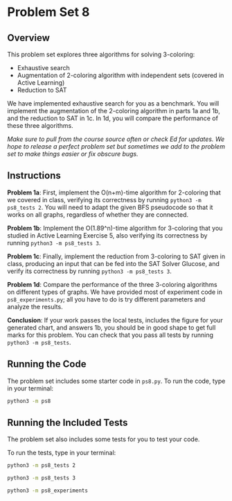 # Problem Set 8

## Overview

This problem set explores three algorithms for solving 3-coloring:
- Exhaustive search
- Augmentation of 2-coloring algorithm with independent sets (covered in Active Learning)
- Reduction to SAT

We have implemented exhaustive search for you as a benchmark. You will implement the augmentation of the 2-coloring algorithm in parts 1a and 1b, and the reduction to SAT in 1c. In 1d, you will compare the performance of these three algorithms.

*Make sure to pull from the course source often or check Ed for updates. We hope to release a perfect problem set but sometimes we add to the problem set to make things easier or fix obscure bugs.*

## Instructions

**Problem 1a**: First, implement the O(n+m)-time algorithm for 2-coloring that we covered in class, verifying its correctness by running `python3 -m ps8_tests 2`. You will need to adapt the given BFS pseudocode so that it works on all graphs, regardless of whether they are connected.

**Problem 1b**: Implement the O(1.89^n)-time algorithm for 3-coloring that you studied in Active Learning Exercise 5, also verifying its correctness by running `python3 -m ps8_tests 3`.

**Problem 1c**: Finally, implement the reduction from 3-coloring to SAT given in class,  producing an input that can be fed into the SAT Solver Glucose, and verify its correctness by running `python3 -m ps8_tests 3`.

**Problem 1d**: Compare the performance of the three 3-coloring algorithms on different types of graphs. We have provided most of experiment code in `ps8_experiments.py`; all you have to do is try different parameters and analyze the results.

**Conclusion**: If your work passes the local tests, includes the figure for your generated chart, and answers 1b, you should be in good shape to get full marks for this problem.
You can check that you pass all tests by running `python3 -m ps8_tests`.

## Running the Code

The problem set includes some starter code in `ps8.py`. To run the code, type in your terminal:

```bash
python3 -m ps8
```

## Running the Included Tests

The problem set also includes some tests for you to test your code.

To run the tests, type in your terminal:

```bash
python3 -m ps8_tests 2
```

```bash
python3 -m ps8_tests 3
```

```bash
python3 -m ps8_experiments
```